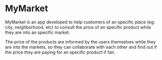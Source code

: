 # MyMarket
MyMarket is an app developed to help customers of an specific place (eg: city, neighborhood, etc) to consult the price of an specific product while they are into an specific market.

The price of the products are informed by the users themselves while they are into the markets, so they can collaborate with each other and find out if the price they are paying for an specific product if fair.

